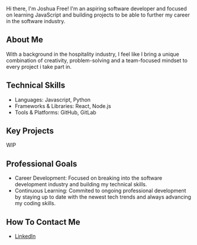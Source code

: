 Hi there, I'm Joshua Free! I'm an aspiring software developer and focused on learning JavaScript and building projects to be able to further my career in the software industry.

## About Me 
With a background in the hospitality industry, I feel like I bring a unique combination of creativity, problem-solving and a team-focused mindset to every project i take part in. 

## Technical Skills
* Languages: Javascript, Python
* Frameworks & Libraries: React, Node.js
* Tools & Platforms: GitHub, GitLab

## Key Projects

WIP

## Professional Goals
* Career Development: Focused on breaking into the software development industry and building my technical skills.
* Continuous Learning: Commited to ongoing professional development by staying up to date with the newest tech trends and always advancing my coding skills.

## How To Contact Me 
* [LinkedIn](https://www.linkedin.com/in/joshua-free-9a4a48322/)

